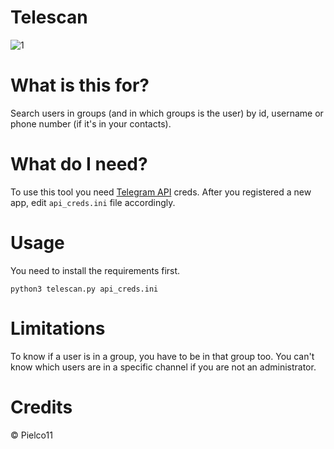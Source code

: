 # Telescan
![1](https://i.imgur.com/XSYE4cv.png)

# What is this for?
Search users in groups (and in which groups is the user) by id, username or phone number (if it's in your contacts).

# What do I need?
To use this tool you need [Telegram API](https://my.telegram.org/) creds. After you registered a new app, edit `api_creds.ini` file accordingly.

# Usage
You need to install the requirements first.

`python3 telescan.py api_creds.ini`

# Limitations
To know if a user is in a group, you have to be in that group too. You can't know which users are in a specific channel if you are not an administrator.

# Credits
© Pielco11
